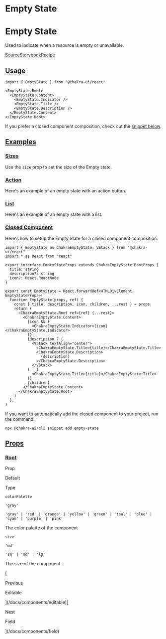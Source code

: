 # Empty State

Empty State
===========

Used to indicate when a resource is empty or unavailable.

[Source](https://github.com/chakra-ui/chakra-ui/tree/main/packages/react/src/components/empty-state)[Storybook](https://storybook.chakra-ui.com/?path=/story/components-empty-state--basic)[Recipe](https://github.com/chakra-ui/chakra-ui/tree/main/packages/react/src/theme/recipes/empty-state.ts)

[Usage](#usage)
---------------

```
import { EmptyState } from "@chakra-ui/react"
```

```
<EmptyState.Root>
  <EmptyState.Content>
    <EmptyState.Indicator />
    <EmptyState.Title />
    <EmptyState.Description />
  </EmptyState.Content>
</EmptyState.Root>
```

If you prefer a closed component composition, check out the [snippet below](#closed-component).

[Examples](#examples)
---------------------

### [Sizes](#sizes)

Use the `size` prop to set the size of the Empty state.

### [Action](#action)

Here's an example of an empty state with an action button.

### [List](#list)

Here's an example of an empty state with a list.

### [Closed Component](#closed-component)

Here's how to setup the Empty State for a closed component composition.

```
import { EmptyState as ChakraEmptyState, VStack } from "@chakra-ui/react"
import * as React from "react"

export interface EmptyStateProps extends ChakraEmptyState.RootProps {
  title: string
  description?: string
  icon?: React.ReactNode
}

export const EmptyState = React.forwardRef<HTMLDivElement, EmptyStateProps>(
  function EmptyState(props, ref) {
    const { title, description, icon, children, ...rest } = props
    return (
      <ChakraEmptyState.Root ref={ref} {...rest}>
        <ChakraEmptyState.Content>
          {icon && (
            <ChakraEmptyState.Indicator>{icon}</ChakraEmptyState.Indicator>
          )}
          {description ? (
            <VStack textAlign="center">
              <ChakraEmptyState.Title>{title}</ChakraEmptyState.Title>
              <ChakraEmptyState.Description>
                {description}
              </ChakraEmptyState.Description>
            </VStack>
          ) : (
            <ChakraEmptyState.Title>{title}</ChakraEmptyState.Title>
          )}
          {children}
        </ChakraEmptyState.Content>
      </ChakraEmptyState.Root>
    )
  },
)
```

If you want to automatically add the closed component to your project, run the command:

```
npx @chakra-ui/cli snippet add empty-state
```

[Props](#props)
---------------

### [Root](#root)

Prop

Default

Type

`colorPalette`

`'gray'`

`'gray' | 'red' | 'orange' | 'yellow' | 'green' | 'teal' | 'blue' | 'cyan' | 'purple' | 'pink'`

The color palette of the component

`size`

`'md'`

`'sm' | 'md' | 'lg'`

The size of the component

[

Previous

Editable



](/docs/components/editable)[

Next

Field



](/docs/components/field)